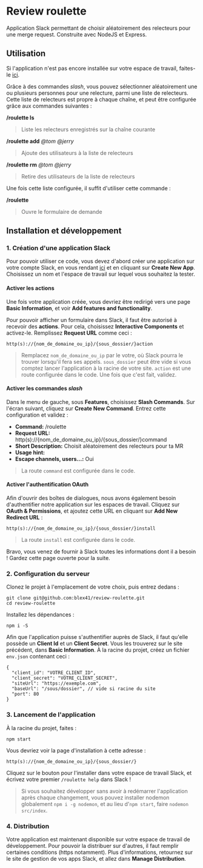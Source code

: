 # Review roulette

Application Slack permettant de choisir aléatoirement des relecteurs pour une merge request. Construite avec NodeJS et Express.

## Utilisation

Si l'application n'est pas encore installée sur votre espace de travail, faites-le [ici](https://review-roulette.alexandreleveque.fr).

Grâce à des commandes _slash_, vous pouvez sélectionner aléatoirement une ou plusieurs personnes pour une relecture, parmi une liste de relecteurs. Cette liste de relecteurs est propre à chaque chaîne, et peut être configurée grâce aux commandes suivantes :

**/roulette ls**

> Liste les relecteurs enregistrés sur la chaîne courante

**/roulette add** _@tom @jerry_

> Ajoute des utilisateurs à la liste de relecteurs

**/roulette rm** _@tom @jerry_

> Retire des utilisateurs de la liste de relecteurs

Une fois cette liste configurée, il suffit d'utiliser cette commande :

**/roulette**

> Ouvre le formulaire de demande

## Installation et développement

### 1. Création d'une application Slack

Pour pouvoir utiliser ce code, vous devez d'abord créer une application sur votre compte Slack, en vous rendant [ici](https://api.slack.com/apps) et en cliquant sur **Create New App**. Choisissez un nom et l'espace de travail sur lequel vous souhaitez la tester.

#### Activer les actions

Une fois votre application créée, vous devriez être redirigé vers une page **Basic Information**, et voir **Add features and functionality**.

Pour pouvoir afficher un formulaire dans Slack, il faut être autorisé à recevoir des **actions**. Pour cela, choisissez **Interactive Components** et activez-le. Remplissez **Request URL** comme ceci :

```
http(s)://{nom_de_domaine_ou_ip}/{sous_dossier/}action
```

> Remplacez `nom_de_domaine_ou_ip` par le votre, où Slack pourra le trouver lorsqu'il fera ses appels. `sous_dossier` peut être vide si vous comptez lancer l'application à la racine de votre site. `action` est une route configurée dans le code. Une fois que c'est fait, validez.

#### Activer les commandes _slash_

Dans le menu de gauche, sous **Features**, choisissez **Slash Commands**. Sur l'écran suivant, cliquez sur **Create New Command**. Entrez cette configuration et validez :

- **Command:** /roulette
- **Request URL:** http(s)://{nom_de_domaine_ou_ip}/{sous_dossier/}command
- **Short Description:** Choisit aléatoirement des relecteurs pour ta MR
- **Usage hint:**
- **Escape channels, users...:** Oui

> La route `command` est configurée dans le code.

#### Activer l'authentification OAuth

Afin d'ouvrir des boîtes de dialogues, nous avons également besoin d'authentifier notre application sur les espaces de travail. Cliquez sur **OAuth & Permissions**, et ajoutez cette URL en cliquant sur **Add New Redirect URL** :

```
http(s)://{nom_de_domaine_ou_ip}/{sous_dossier/}install
```

> La route `install` est configurée dans le code.

Bravo, vous venez de fournir à Slack toutes les informations dont il a besoin ! Gardez cette page ouverte pour la suite.

### 2. Configuration du serveur

Clonez le projet à l'emplacement de votre choix, puis entrez dedans :

```
git clone git@github.com:blex41/review-roulette.git
cd review-roulette
```

Installez les dépendances :

```
npm i -S
```

Afin que l'application puisse s'authentifier auprès de Slack, il faut qu'elle possède un **Client Id** et un **Client Secret**. Vous les trouverez sur le site précédent, dans **Basic Information**. À la racine du projet, créez un fichier `env.json` contenant ceci :

```
{
  "client_id": "VOTRE_CLIENT_ID",
  "client_secret": "VOTRE_CLIENT_SECRET",
  "siteUrl": "https://exemple.com",
  "baseUrl": "/sous/dossier", // vide si racine du site
  "port": 80
}
```

### 3. Lancement de l'application

À la racine du projet, faites :

```
npm start
```

Vous devriez voir la page d'installation à cette adresse :

```
http(s)://{nom_de_domaine_ou_ip}/{sous_dossier/}
```

Cliquez sur le bouton pour l'installer dans votre espace de travail Slack, et écrivez votre premier `/roulette help` dans Slack !

>Si vous souhaitez développer sans avoir à redémarrer l'application après chaque changement, vous pouvez installer nodemon globalement `npm i -g nodemon`, et au lieu d'`npm start`, faire `nodemon src/index`.

### 4. Distribution

Votre application est maintenant disponible sur votre espace de travail de développement. Pour pouvoir la distribuer sur d'autres, il faut remplir certaines conditions (https notamment). Plus d'informations, retournez sur le site de gestion de vos apps Slack, et allez dans **Manage Distribution**.